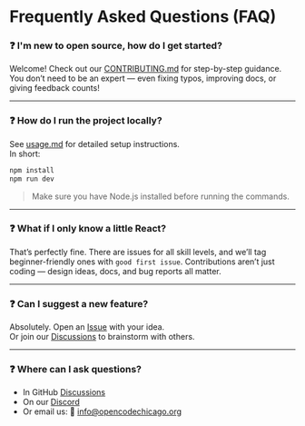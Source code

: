 # Frequently Asked Questions (FAQ)

### ❓ I'm new to open source, how do I get started?

Welcome! Check out our [CONTRIBUTING.md](../CONTRIBUTING.md) for step-by-step guidance.  
You don’t need to be an expert — even fixing typos, improving docs, or giving feedback counts!

---

### ❓ How do I run the project locally?

See [usage.md](usage.md) for detailed setup instructions.  
In short:  
```bash
npm install
npm run dev
```
> Make sure you have Node.js installed before running the commands.

---

### ❓ What if I only know a little React?

That’s perfectly fine. There are issues for all skill levels, and we’ll tag beginner-friendly ones with `good first issue`.
Contributions aren’t just coding — design ideas, docs, and bug reports all matter.

---

### ❓ Can I suggest a new feature?

Absolutely. Open an [Issue](../../issues) with your idea.  
Or join our [Discussions](../../discussions) to brainstorm with others.

---

### ❓ Where can I ask questions?

- In GitHub [Discussions](../../discussions)
- On our [Discord](https://discord.gg/t6MGsCqdFX)
- Or email us: 📧 info@opencodechicago.org
